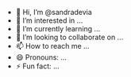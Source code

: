 - 👋 Hi, I’m @sandradevia
- 👀 I’m interested in ...
- 🌱 I’m currently learning ...
- 💞️ I’m looking to collaborate on ...
- 📫 How to reach me ...
- 😄 Pronouns: ...
- ⚡ Fun fact: ...

<!---
sandradevia/sandradevia is a ✨ special ✨ repository because its `README.md` (this file) appears on your GitHub profile.
You can click the Preview link to take a look at your changes.
--->
